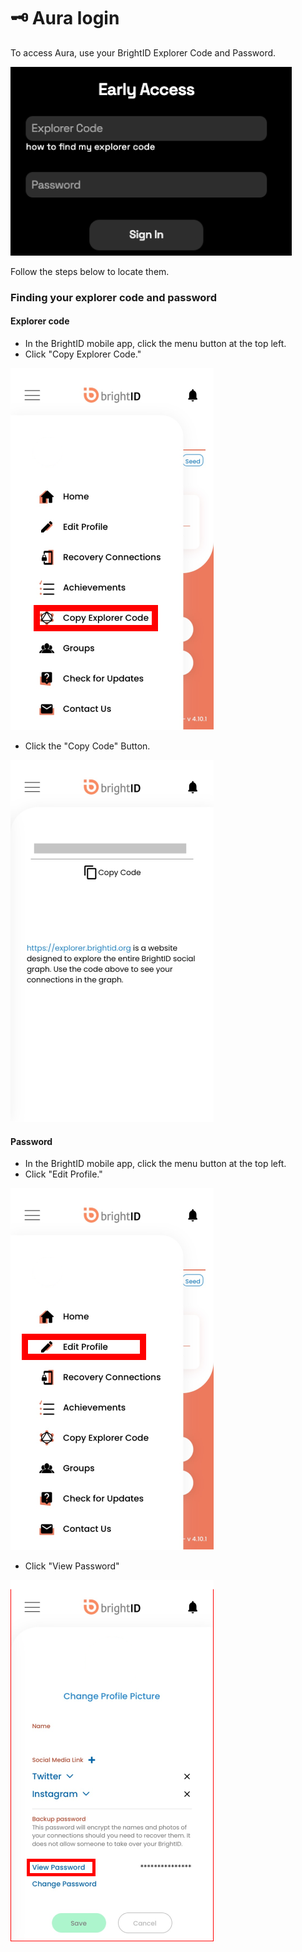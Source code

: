 # 🗝️ Aura login

To access Aura, use your BrightID Explorer Code and Password.

![](<../.gitbook/assets/Screen Shot 2022-10-22 at 8.49 1 (1).png>)

Follow the steps below to locate them.

### Finding your explorer code and password

#### Explorer code

* In the BrightID mobile app, click the menu button at the top left.
* Click "Copy Explorer Code."

![](../.gitbook/assets/bid-inst-menu.png)

* Click the "Copy Code" Button.

![](../.gitbook/assets/bid-inst-explorer-code.png)

#### Password[​](https://elated-murdock-5004e1.netlify.app/docs/aura-getting-started/login#password) <a href="#password" id="password"></a>

* In the BrightID mobile app, click the menu button at the top left.
* Click "Edit Profile."

![](<../.gitbook/assets/image (25).png>)

* Click "View Password"

![](../.gitbook/assets/bid-inst-profile.png)
